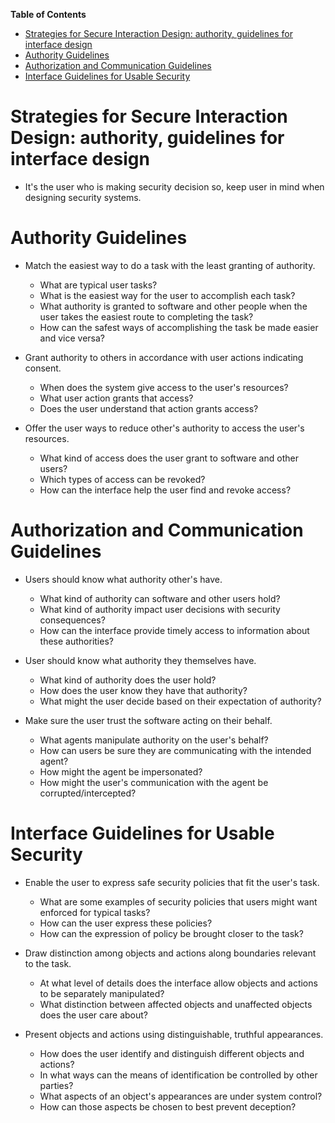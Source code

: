 <!-- START doctoc generated TOC please keep comment here to allow auto update -->
<!-- DON'T EDIT THIS SECTION, INSTEAD RE-RUN doctoc TO UPDATE -->
**Table of Contents**

- [Strategies for Secure Interaction Design: authority, guidelines for interface design](#strategies-for-secure-interaction-design-authority-guidelines-for-interface-design)
- [Authority Guidelines](#authority-guidelines)
- [Authorization and Communication Guidelines](#authorization-and-communication-guidelines)
- [Interface Guidelines for Usable Security](#interface-guidelines-for-usable-security)

<!-- END doctoc generated TOC please keep comment here to allow auto update -->

# Strategies for Secure Interaction Design: authority, guidelines for interface design

- It's the user who is making security decision so, keep user in mind when designing security systems.

# Authority Guidelines

- Match the easiest way to do a task with the least granting of authority.
  + What are typical user tasks?
  + What is the easiest way for the user to accomplish each task?
  + What authority is granted to software and other people when the user takes the easiest route to completing the task?
  + How can the safest ways of accomplishing the task be made easier and vice versa?

- Grant authority to others in accordance with user actions indicating consent.
  + When does the system give access to the user's resources?
  + What user action grants that access?
  + Does the user understand that action grants access?

- Offer the user ways to reduce other's authority to access the user's resources.
  + What kind of access does the user grant to software and other users?
  + Which types of access can be revoked?
  + How can the interface help the user find and revoke access?

# Authorization and Communication Guidelines

- Users should know what authority other's have.
  + What kind of authority can software and other users hold?
  + What kind of authority impact user decisions with security consequences?
  + How can the interface provide timely access to information about these authorities?

- User should know what authority they themselves have.
  + What kind of authority does the user hold?
  + How does the user know they have that authority?
  + What might the user decide based on their expectation of authority?

- Make sure the user trust the software acting on their behalf.
  + What agents manipulate authority on the user's behalf?
  + How can users be sure they are communicating with the intended agent?
  + How might the agent be impersonated?
  + How might the user's communication with the agent be corrupted/intercepted?

# Interface Guidelines for Usable Security

- Enable the user to express safe security policies that fit the user's task.
  + What are some examples of security policies that users might want enforced for typical tasks?
  + How can the user express these policies?
  + How can the expression of policy be brought closer to the task?

- Draw distinction among objects and actions along boundaries relevant to the task.
  + At what level of details does the interface allow objects and actions to be separately manipulated?
  + What distinction between affected objects and unaffected objects does the user care about?

- Present objects and actions using distinguishable, truthful appearances.
  + How does the user identify and distinguish different objects and actions?
  + In what ways can the means of identification be controlled by other parties?
  + What aspects of an object's appearances are under system control?
  + How can those aspects be chosen to best prevent deception?
